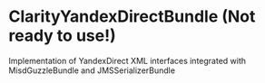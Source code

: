 ClarityYandexDirectBundle (Not ready to use!)
=====================

Implementation of YandexDirect XML interfaces integrated with MisdGuzzleBundle and JMSSerializerBundle
